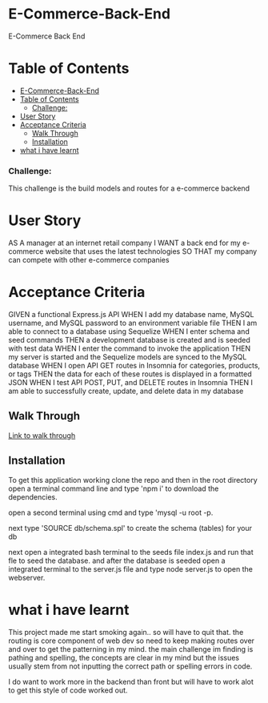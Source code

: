 # E-Commerce-Back-End
E-Commerce Back End

# Table of Contents
- [E-Commerce-Back-End](#e-commerce-back-end)
- [Table of Contents](#table-of-contents)
    - [Challenge:](#challenge)
- [User Story](#user-story)
- [Acceptance Criteria](#acceptance-criteria)
  - [Walk Through](#walk-through)
  - [Installation](#installation)
- [what i have learnt](#what-i-have-learnt)
  
### Challenge:
This challenge is the build models and routes for a e-commerce backend

# User Story

AS A manager at an internet retail company
I WANT a back end for my e-commerce website that uses the latest technologies
SO THAT my company can compete with other e-commerce companies

# Acceptance Criteria

GIVEN a functional Express.js API
WHEN I add my database name, MySQL username, and MySQL password to an environment variable file
THEN I am able to connect to a database using Sequelize
WHEN I enter schema and seed commands
THEN a development database is created and is seeded with test data
WHEN I enter the command to invoke the application
THEN my server is started and the Sequelize models are synced to the MySQL database
WHEN I open API GET routes in Insomnia for categories, products, or tags
THEN the data for each of these routes is displayed in a formatted JSON
WHEN I test API POST, PUT, and DELETE routes in Insomnia
THEN I am able to successfully create, update, and delete data in my database

## Walk Through

[Link to walk through](https://drive.google.com/file/d/1Zzk90FBCZm4SG4VofBxz9oElMjI3HBms/view)

## Installation
To get this application working clone the repo and then in the root directory open a terminal command line and type 'npm i' to download the dependencies. 

open a second terminal using cmd and type 'mysql -u root -p. 

next type 'SOURCE db/schema.spl' to create the schema (tables) for your db

next open a integrated bash terminal to the seeds file index.js and run that fle to seed the database. and after the database is seeded open a integrated terminal to the server.js file and type node server.js to open the webserver.

# what i have learnt

This project made me start smoking again.. so will have to quit that. the routing is core component of web dev so need to keep making routes over and over to get the patterning in my mind. the main challenge im finding is pathing and spelling, the concepts are clear in my mind but the issues usually stem from not inputting the correct path or spelling errors in code. 

I do want to work more in the backend than front but will have to work alot to get this style of code worked out. 

